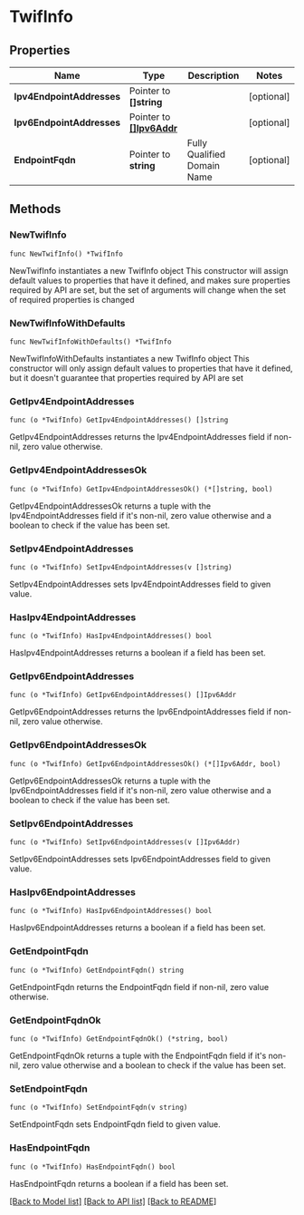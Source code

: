 # TwifInfo

## Properties

Name | Type | Description | Notes
------------ | ------------- | ------------- | -------------
**Ipv4EndpointAddresses** | Pointer to **[]string** |  | [optional] 
**Ipv6EndpointAddresses** | Pointer to [**[]Ipv6Addr**](Ipv6Addr.md) |  | [optional] 
**EndpointFqdn** | Pointer to **string** | Fully Qualified Domain Name | [optional] 

## Methods

### NewTwifInfo

`func NewTwifInfo() *TwifInfo`

NewTwifInfo instantiates a new TwifInfo object
This constructor will assign default values to properties that have it defined,
and makes sure properties required by API are set, but the set of arguments
will change when the set of required properties is changed

### NewTwifInfoWithDefaults

`func NewTwifInfoWithDefaults() *TwifInfo`

NewTwifInfoWithDefaults instantiates a new TwifInfo object
This constructor will only assign default values to properties that have it defined,
but it doesn't guarantee that properties required by API are set

### GetIpv4EndpointAddresses

`func (o *TwifInfo) GetIpv4EndpointAddresses() []string`

GetIpv4EndpointAddresses returns the Ipv4EndpointAddresses field if non-nil, zero value otherwise.

### GetIpv4EndpointAddressesOk

`func (o *TwifInfo) GetIpv4EndpointAddressesOk() (*[]string, bool)`

GetIpv4EndpointAddressesOk returns a tuple with the Ipv4EndpointAddresses field if it's non-nil, zero value otherwise
and a boolean to check if the value has been set.

### SetIpv4EndpointAddresses

`func (o *TwifInfo) SetIpv4EndpointAddresses(v []string)`

SetIpv4EndpointAddresses sets Ipv4EndpointAddresses field to given value.

### HasIpv4EndpointAddresses

`func (o *TwifInfo) HasIpv4EndpointAddresses() bool`

HasIpv4EndpointAddresses returns a boolean if a field has been set.

### GetIpv6EndpointAddresses

`func (o *TwifInfo) GetIpv6EndpointAddresses() []Ipv6Addr`

GetIpv6EndpointAddresses returns the Ipv6EndpointAddresses field if non-nil, zero value otherwise.

### GetIpv6EndpointAddressesOk

`func (o *TwifInfo) GetIpv6EndpointAddressesOk() (*[]Ipv6Addr, bool)`

GetIpv6EndpointAddressesOk returns a tuple with the Ipv6EndpointAddresses field if it's non-nil, zero value otherwise
and a boolean to check if the value has been set.

### SetIpv6EndpointAddresses

`func (o *TwifInfo) SetIpv6EndpointAddresses(v []Ipv6Addr)`

SetIpv6EndpointAddresses sets Ipv6EndpointAddresses field to given value.

### HasIpv6EndpointAddresses

`func (o *TwifInfo) HasIpv6EndpointAddresses() bool`

HasIpv6EndpointAddresses returns a boolean if a field has been set.

### GetEndpointFqdn

`func (o *TwifInfo) GetEndpointFqdn() string`

GetEndpointFqdn returns the EndpointFqdn field if non-nil, zero value otherwise.

### GetEndpointFqdnOk

`func (o *TwifInfo) GetEndpointFqdnOk() (*string, bool)`

GetEndpointFqdnOk returns a tuple with the EndpointFqdn field if it's non-nil, zero value otherwise
and a boolean to check if the value has been set.

### SetEndpointFqdn

`func (o *TwifInfo) SetEndpointFqdn(v string)`

SetEndpointFqdn sets EndpointFqdn field to given value.

### HasEndpointFqdn

`func (o *TwifInfo) HasEndpointFqdn() bool`

HasEndpointFqdn returns a boolean if a field has been set.


[[Back to Model list]](../README.md#documentation-for-models) [[Back to API list]](../README.md#documentation-for-api-endpoints) [[Back to README]](../README.md)


